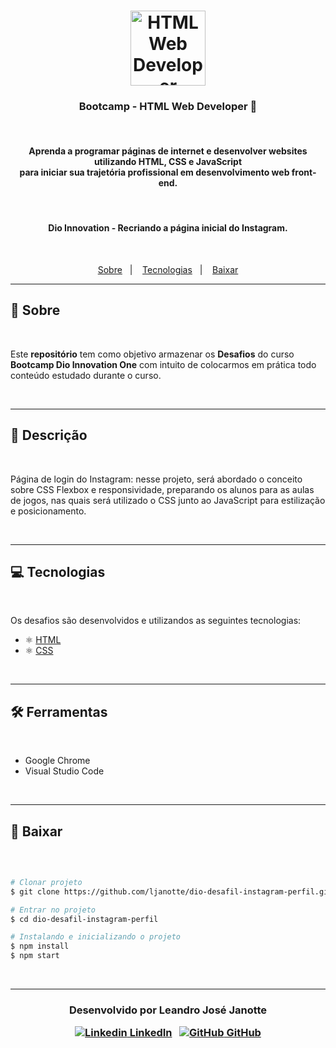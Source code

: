 <h1 align="center">
    <img alt="HTML Web Developer" src="https://lh3.googleusercontent.com/tKs8GF1WtVd9UfuEbm5Z1u0AeFTbuG4-z70h_oLfkAXrUJEsD70n7-Y95vyy16VRNMwHlg=s85" width="120px" />
</h1>

<h3 align="center">
  Bootcamp - HTML Web Developer 🚀
</h3>

<br>

<h4 align="center">
Aprenda a programar páginas de internet e desenvolver websites utilizando HTML, CSS e JavaScript <br> para iniciar sua trajetória profissional em desenvolvimento web front-end.
</h4>

<br>

<h4 align="center">
Dio Innovation - Recriando a página inicial do Instagram.
</h4>

<br>

<p align="center">
  <a href="https://github.com/ljanotte/dio-desafil-instagram-perfil#-sobre">Sobre</a>&nbsp;&nbsp;&nbsp;|&nbsp;&nbsp;&nbsp;
  <a href="https://github.com/ljanotte/dio-desafil-instagram-perfil#-tecnologias">Tecnologias</a>&nbsp;&nbsp;&nbsp;|&nbsp;&nbsp;&nbsp;
  <a href="https://github.com/ljanotte/dio-desafil-instagram-perfil#-baixar">Baixar</a>
</p>


---

## 📝 Sobre 

<br>

Este **repositório** tem como objetivo armazenar os **Desafios** do curso **Bootcamp Dio Innovation One** com intuito de colocarmos em prática todo conteúdo estudado durante o curso.

<br>

---

## 📝 Descrição

<br>

Página de login do Instagram: nesse projeto, será abordado o conceito sobre CSS Flexbox e responsividade, preparando os alunos para as aulas de jogos, nas quais será utilizado o CSS junto ao JavaScript para estilização e posicionamento.

<br>

---

## 💻 Tecnologias 

<br>

Os desafios são desenvolvidos e utilizandos as seguintes tecnologias:

- ⚛️ [HTML](https://developer.mozilla.org/pt-BR/docs/Web/HTML)
- ⚛️ [CSS](https://developer.mozilla.org/pt-BR/docs/Web/CSS)

<br>

---

## 🛠 Ferramentas

<br>

- Google Chrome
- Visual Studio Code

<br>

---

## 💾 Baixar

<br>

```bash

# Clonar projeto
$ git clone https://github.com/ljanotte/dio-desafil-instagram-perfil.git

# Entrar no projeto
$ cd dio-desafil-instagram-perfil

# Instalando e inicializando o projeto
$ npm install
$ npm start

```

<br>

---
<h3 align="center">

  Desenvolvido por Leandro José Janotte
  <br/>

  <a align="center">

   [![Linkedin](https://i.stack.imgur.com/gVE0j.png) LinkedIn](https://www.linkedin.com/in/leandrojanotte/)
&nbsp;
  [![GitHub](https://i.stack.imgur.com/tskMh.png) GitHub](https://github.com/ljanotte)
  </a>
</h3>